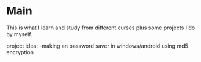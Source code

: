 # Main
This is what I learn and study from different curses plus some projects I do by myself.


project idea:
-making an password saver in windows/android using md5 encryption
